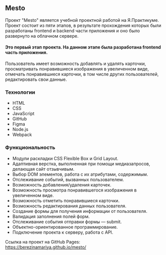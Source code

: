 ## Mesto
Проект "Mesto" является учебной проектной работой на Я.Практикуме.  
Проект состоит из пяти этапов, в результате прохождения которых были разработаны frontend и backend части приложения и оно было развернуто на облачном сервере.

#### Это первый этап проекта. На данном этапе была разработана frontend часть приложения.

Пользователь имеет возможность добавлять и удалять карточки, просматривать понравившиеся изображения в увеличенном виде, отмечать понравившиеся карточки, в том числе других пользователей, редактировать свои данные.  
### Технологии
* HTML
* CSS
* JavaScript
* GitHub
* Figma
* Node.js
* Webpack
### Функциональность
* Модули раскладки CSS Flexible Box и Grid Layout.
* Адаптивная верстка, выполненная при помощи медиазапросов, делающая сайт отзывчивым. 
* Выбор DOM элементов, работа с их атрибутами, содержимым.
* Отслеживание событий, вызванных пользователем.
* Возможность добавления/удаления карточек.
* Возможность просмотра понравившегося изображения в увеличенном виде.
* Возможность отметить понравившиеся карточки.
* Возможность редактирования данных пользователя.
* Создание формы для получения информации от пользователя.
* Валидация заполнения полей форм.  
* Отслеживание события отправки формы — submit.
* Объектно-ориентированное программирование.
* Подключение проекта к серверу, работа с API.

Ссылка на проект на GitHub Pages: https://berezinamariya.github.io/mesto/
